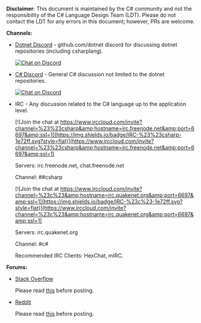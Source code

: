 **Disclaimer**: This document is maintained by the C# community and not the responsibility of the C# Language Design Team (LDT). Please do not contact the LDT for any errors in this document; however, PRs are welcome. 

**Channels:**

- [Dotnet Discord](https://aka.ms/dotnet-discord-csharp) - github.com/dotnet discord for discussing dotnet repositories (including csharplang).

    [![Chat on Discord](https://discordapp.com/api/guilds/143867839282020352/widget.png)](https://aka.ms/dotnet-discord-csharp)

- [C# Discord](https://aka.ms/csharp-discord) - General C# discussion not limited to the dotnet repositories.

    [![Chat on Discord](https://discordapp.com/api/guilds/102860784329052160/widget.png)](https://aka.ms/csharp-discord)

- IRC - Any discussion related to the C# language up to the application level.

    [![Join the chat at https://www.irccloud.com/invite?channel=%23%23csharp&amp;hostname=irc.freenode.net&amp;port=6697&amp;ssl=1](https://img.shields.io/badge/IRC-%23%23csharp-1e72ff.svg?style=flat)](https://www.irccloud.com/invite?channel=%23%23csharp&amp;hostname=irc.freenode.net&amp;port=6697&amp;ssl=1) 

    Servers: irc.freenode.net, chat.freenode.net
    
    Channel: ##csharp

    [![Join the chat at https://www.irccloud.com/invite?channel=%23c%23&amp;hostname=irc.quakenet.org&amp;port=6697&amp;ssl=1](https://img.shields.io/badge/IRC-%23c%23-1e72ff.svg?style=flat)](https://www.irccloud.com/invite?channel=%23c%23&amp;hostname=irc.quakenet.org&amp;port=6697&amp;ssl=1) 

    Servers: irc.quakenet.org
    
    Channel: #c#

    Recommended IRC Clients: HexChat, mIRC.

**Forums:**

- [Stack Overflow](https://stackoverflow.com)

    Please read [this](https://stackoverflow.com/help/dont-ask) before posting.

- [Reddit](https://www.reddit.com/r/csharp/)

    Please read [this](https://www.reddit.com/r/csharp/comments/3xn6sm/welcome_to_rcsharp_read_this_post_before) before posting.
